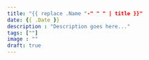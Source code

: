 ```yaml
---
title: "{{ replace .Name "-" " " | title }}"
date: {{ .Date }}
description : "Description goes here..."
tags: [""]
image : ""
draft: true
---
```

